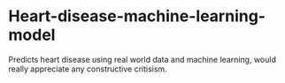 # Heart-disease-machine-learning-model
Predicts heart disease using real world data and machine learning, would really appreciate any constructive critisism.
